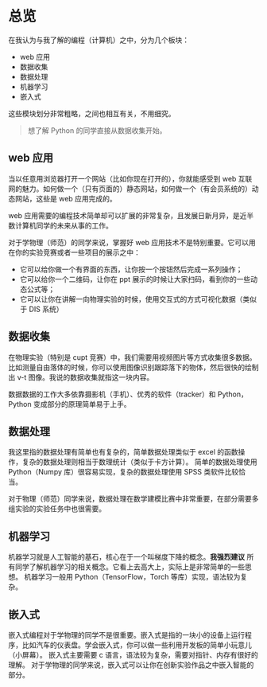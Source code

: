 # 总览

在我认为与我了解的编程（计算机）之中，分为几个板块：

- web 应用
- 数据收集
- 数据处理
- 机器学习
- 嵌入式

这些模块划分非常粗略，之间也相互有关，不用细究。

> 想了解 Python 的同学直接从数据收集开始。

## web 应用

当以任意用浏览器打开一个网站（比如你现在打开的），你就能感受到 web 互联网的魅力。如何做一个（只有页面的）静态网站，如何做一个（有会员系统的）动态网站，这些是 web 应用完成的。

web 应用需要的编程技术简单却可以扩展的非常复杂，且发展日新月异，是近半数计算机同学的未来从事的工作。

对于学物理（师范）的同学来说，掌握好 web 应用技术不是特别重要。它可以用在你的实验竞赛或者一些项目的展示之中：

- 它可以给你做一个有界面的东西，让你按一个按钮然后完成一系列操作；
- 它可以给你一个二维码，让你在 ppt 展示的时候让大家扫码，看到你的一些动态公式等；
- 它可以让你在讲解一向物理实验的时候，使用交互式的方式可视化数据（类似于 DIS 系统）

## 数据收集

在物理实验（特别是 cupt 竞赛）中，我们需要用视频图片等方式收集很多数据。比如测量自由落体的时候，你可以使用图像识别跟踪落下的物体，然后很快的绘制出 v-t 图像。我说的数据收集就指这一块内容。

数据数据的工作大多依靠摄影机（手机）、优秀的软件（tracker）和 Python，Python 变成部分的原理简单易于上手。

## 数据处理

我这里指的数据处理有简单也有复杂的，简单数据处理类似于 excel 的函数操作，复杂的数据处理则相当于数理统计（类似于卡方计算）。
简单的数据处理使用 Python（Numpy 库）很容易实现，复杂的数据处理使用 SPSS 类软件比较恰当。

对于物理（师范）同学来说，数据处理在数学建模比赛中非常重要，在部分需要多组实验的实验任务中也很需要。

## 机器学习

机器学习就是人工智能的基石，核心在于一个叫梯度下降的概念。**我强烈建议** 所有同学了解机器学习的相关概念。它看上去高大上，实际上是非常简单的一些思想。
机器学习一般用 Python（TensorFlow，Torch 等库）实现，语法较为复杂。

## 嵌入式

嵌入式编程对于学物理的同学不是很重要。嵌入式是指的一块小的设备上运行程序，比如汽车的仪表盘。学会嵌入式，你可以做一些利用开发板的简单小玩意儿（小屏幕）。
嵌入式主要需要 c 语言，语法较为复杂，需要对指针、内存有很好的理解。
对于学物理的同学来说，嵌入式可以让你在创新实验作品之中嵌入智能的部分。
